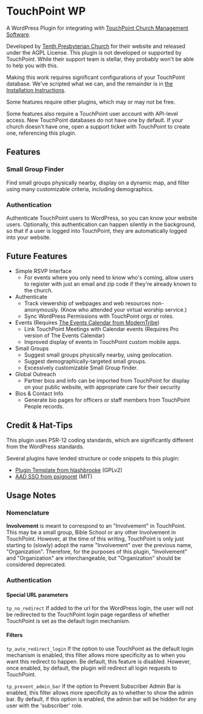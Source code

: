 # TouchPoint WP
A WordPress Plugin for integrating with [TouchPoint Church Management Software](https://github.com/bvcms/bvcms).

Developed by [Tenth Presbyterian Church](https://tenth.org) for their website and released under the AGPL License. This
plugin is not developed or supported by TouchPoint.  While their support team is stellar, they probably won't be able to
help you with this.

Making this work requires significant configurations of your TouchPoint database.  We've scripted what we can, and the
remainder is in [the Installation Instructions](https://github.com/TenthPres/TouchPoint-WP/wiki/Installation).

Some features require other plugins, which may or may not be free.

Some features also require a TouchPoint user account with API-level access.  New TouchPoint databases do not have one by
default.  If your church doesn't have one, open a support ticket with TouchPoint to create one, referencing this plugin.

## Features
### Small Group Finder
Find small groups physically nearby, display on a dynamic map, and filter using many customizable criteria, including 
demographics.

### Authentication
Authenticate TouchPoint users to WordPress, so you can know your website users.  Optionally, this authentication can
happen silently in the background, so that if a user is logged into TouchPoint, they are automatically logged into your
website.

## Future Features
- Simple RSVP Interface
  - For events where you only need to know who's coming, allow users to register with just an email and zip code if
  they're already known to the church.
- Authenticate
  - Track viewership of webpages and web resources non-anonymously.  (Know who attended your virtual worship service.)
  - Sync WordPress Permissions with TouchPoint orgs or roles.
- Events (Requires [The Events Calendar from ModernTribe](https://theeventscalendar.com/))
  - Link TouchPoint Meetings with Calendar events (Requires Pro version of The Events Calendar)
  - Improved display of events in TouchPoint custom mobile apps.
- Small Groups
  - Suggest small groups physically nearby, using geolocation.
  - Suggest demographically-targeted small groups.
  - Excessively customizable Small Group finder.
- Global Outreach
  - Partner bios and info can be imported from TouchPoint for display on your public website, with appropriate care
    for their security
- Bios & Contact Info
  - Generate bio pages for officers or staff members from TouchPoint People records.

## Credit & Hat-Tips

This plugin uses PSR-12 coding standards, which are significantly different from the WordPress standards.

Several plugins have lended structure or code snippets to this plugin:
- [Plugin Template from hlashbrooke](https://github.com/hlashbrooke/WordPress-Plugin-Template) (GPLv2)
- [AAD SSO from psignoret](https://github.com/psignoret/aad-sso-wordpress) (MIT)


## Usage Notes

### Nomenclature

**Involvement** is meant to correspond to an "Involvement" in TouchPoint.  This may be a small group, Bible School 
or any other Involvement in TouchPoint. However, at the time of this writing, TouchPoint is only just starting to 
(slowly) adopt the name "Involvement" over the previous name, "Organization". Therefore, for the purposes of this 
plugin, "Involvement" and "Organization" are interchangeable, but "Organization" should be considered deprecated.  

### Authentication

#### Special URL parameters
`tp_no_redirect`  If added to the url for the WordPress login, the user will not be redirected to the TouchPoint login
page regardless of whether TouchPoint is set as the default login mechanism.

#### Filters

`tp_auto_redirect_login`  If the option to use TouchPoint as the default login mechanism is enabled, this filter
allows more specificity as to when you want this redirect to happen.  Be default, this feature is disabled.  However,
once enabled, by default, the plugin will redirect all login requests to TouchPoint.

`tp_prevent_admin_bar`  If the option to Prevent Subscriber Admin Bar is enabled, this filter allows more specificity as
to whether to show the admin bar.  By default, if this option is enabled, the admin bar will be hidden for any user with
the 'subscriber' role. 